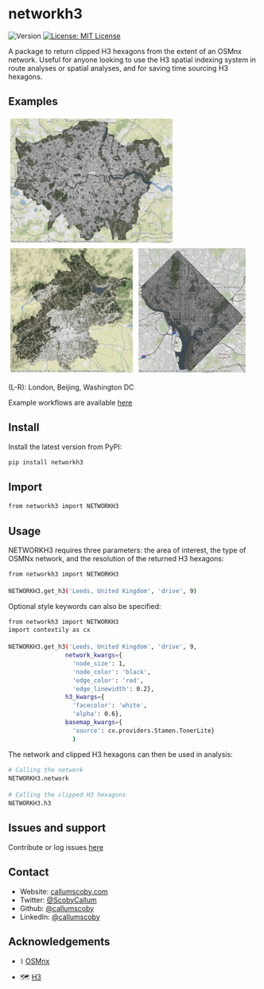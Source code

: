 <h1 align="left">networkh3</h1>
<p>
  <img alt="Version" src="https://img.shields.io/badge/version-0.0.5-blue.svg?cacheSeconds=2592000" />
  <a href="#" target="_blank">
    <img alt="License: MIT License" src="https://img.shields.io/badge/License-MIT License-yellow.svg" />
  </a>
</p>

<p>A package to return clipped H3 hexagons from the extent of an OSMnx network. Useful for anyone looking to use the H3 spatial indexing system in route analyses or spatial analyses, and for saving time sourcing H3 hexagons.</p>

## Examples
<p>
<img src="https://raw.githubusercontent.com/callumscoby/networkh3/main/images/london_example.png" height="258px"/>
<img src="https://raw.githubusercontent.com/callumscoby/networkh3/main/images/beijing_example.png" height="258px" />
<img src="https://raw.githubusercontent.com/callumscoby/networkh3/main/images/washington_example.png" height="258px" />


<p>(L-R): London, Beijing, Washington DC</p></p>

<p>Example workflows are available <a href="https://github.com/callumscoby/networkh3/blob/main/examples.ipynb">here</a></p>

## Install

Install the latest version from PyPI:

```sh
pip install networkh3
```

## Import

```sh
from networkh3 import NETWORKH3
```

## Usage

NETWORKH3 requires three parameters: the area of interest, the type of OSMNx network, and the resolution of the returned H3 hexagons:

```sh
from networkh3 import NETWORKH3

NETWORKH3.get_h3('Leeds, United Kingdom', 'drive', 9)
```

Optional style keywords can also be specified:

```sh
from networkh3 import NETWORKH3
import contextily as cx

NETWORKH3.get_h3('Leeds, United Kingdom', 'drive', 9, 
                network_kwargs={
                  'node_size': 1, 
                  'node_color': 'black',
                  'edge_color': 'red',
                  'edge_linewidth': 0.2}, 
                h3_kwargs={
                  'facecolor': 'white', 
                  'alpha': 0.6}, 
                basemap_kwargs={
                  'source': cx.providers.Stamen.TonerLite}
                  )
```
The network and clipped H3 hexagons can then be used in analysis:

```sh
# Calling the network
NETWORKH3.network

# Calling the clipped H3 hexagons
NETWORKH3.h3
```

## Issues and support

<p>Contribute or log issues <a href="https://github.com/callumscoby/networkh3/issues">here</a></p>

## Contact

* Website: <a href="https://callumscoby.com">callumscoby.com</a>
* Twitter: [@ScobyCallum](https://twitter.com/ScobyCallum)
* Github: [@callumscoby](https://github.com/callumscoby)
* LinkedIn: [@callumscoby](https://linkedin.com/in/callumscoby)

## Acknowledgements
* <p>⌇ <a href="https://github.com/gboeing/osmnx">OSMnx</a></p>

* <p>🗺 <a href="https://github.com/uber/h3">H3</a></p>
